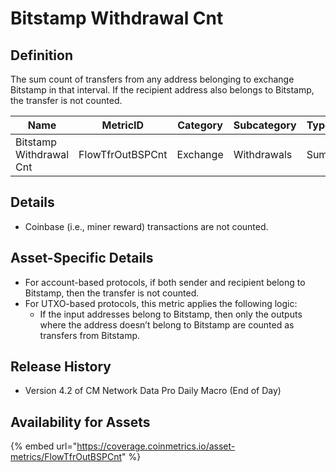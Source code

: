 # Bitstamp Withdrawal Cnt

## Definition

The sum count of transfers from any address belonging to exchange Bitstamp in that interval. If the recipient address also belongs to Bitstamp, the transfer is not counted.

| Name                    | MetricID         | Category | Subcategory | Type | Unit         | Interval       |
| ----------------------- | ---------------- | -------- | ----------- | ---- | ------------ | -------------- |
| Bitstamp Withdrawal Cnt | FlowTfrOutBSPCnt | Exchange | Withdrawals | Sum  | Native units | 1 block, 1 day |

## Details

* Coinbase (i.e., miner reward) transactions are not counted.

## Asset-Specific Details

* For account-based protocols, if both sender and recipient belong to Bitstamp, then the transfer is not counted.
* For UTXO-based protocols, this metric applies the following logic:
  * If the input addresses belong to Bitstamp, then only the outputs where the address doesn’t belong to Bitstamp are counted as transfers from Bitstamp.

## Release History

* Version 4.2 of CM Network Data Pro Daily Macro (End of Day)

## Availability for Assets

{% embed url="https://coverage.coinmetrics.io/asset-metrics/FlowTfrOutBSPCnt" %}
